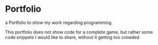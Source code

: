 # Portfolio
a Portfolio to show my work regarding programming.

This portfolio does not show code for a complete game, but rather some code snippets I would like to share, without it getting too crowded
